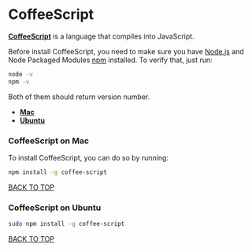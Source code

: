 CoffeeScript
============
[**CoffeeScript**](http://coffeescript.org) is a language that compiles into JavaScript.

Before install CoffeeScript, you need to make sure you have [Node.js](https://github.com/ctrl-alt-del/devenv/tree/master/language/javascript/nodejs) and Node Packaged Modules [npm](#https://github.com/ctrl-alt-del/devenv/tree/master/language/javascript/nodejs/npm) installed.  To verify that, just run:
```sh
node -v
npm -v
```
Both of them should return version number.

* [**Mac**](#coffeescript-on-mac)
* [**Ubuntu**](#coffeescript-on-ubuntu)

### CoffeeScript on Mac
To install CoffeeScript, you can do so by running:
```sh
npm install -g coffee-script
```
[BACK TO TOP](#table-of-contents)


### CoffeeScript on Ubuntu
```sh
sudo npm install -g coffee-script
```
[BACK TO TOP](#table-of-contents)
